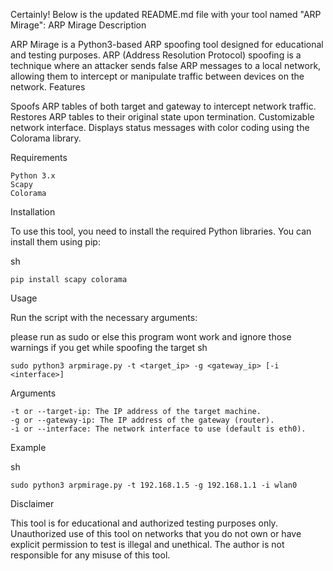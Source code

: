 Certainly! Below is the updated README.md file with your tool named "ARP Mirage":
ARP Mirage
Description

ARP Mirage is a Python3-based ARP spoofing tool designed for educational and testing purposes. ARP (Address Resolution Protocol) spoofing is a technique where an attacker sends false ARP messages to a local network, allowing them to intercept or manipulate traffic between devices on the network.
Features

Spoofs ARP tables of both target and gateway to intercept network traffic.
Restores ARP tables to their original state upon termination.
Customizable network interface.
Displays status messages with color coding using the Colorama library.

Requirements

    Python 3.x
    Scapy
    Colorama

Installation

To use this tool, you need to install the required Python libraries. You can install them using pip:

sh

    pip install scapy colorama

Usage

Run the script with the necessary arguments:

please run as sudo or else this program wont work and ignore those warnings if you get while spoofing the target
sh

    sudo python3 arpmirage.py -t <target_ip> -g <gateway_ip> [-i <interface>]

Arguments

    -t or --target-ip: The IP address of the target machine.
    -g or --gateway-ip: The IP address of the gateway (router).
    -i or --interface: The network interface to use (default is eth0).

Example

sh

    sudo python3 arpmirage.py -t 192.168.1.5 -g 192.168.1.1 -i wlan0

Disclaimer

This tool is for educational and authorized testing purposes only. Unauthorized use of this tool on networks that you do not own or have explicit permission to test is illegal and unethical. The author is not responsible for any misuse of this tool.
